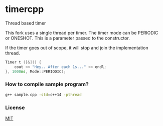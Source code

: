 # timercpp
Thread based timer

This fork uses a single thread per timer.
The timer mode can be PERIODIC or ONESHOT. This is a parameter passed to the constructor.

If the timer goes out of scope, it will stop and join the implementation thread.

```c++
Timer t ([&]() {
    cout << "Hey.. After each 1s..." << endl;
}, 1000ms, Mode::PERIODIC); 
```
### How to compile sample program?

```bash
g++ sample.cpp -std=c++14 -pthread
```

### License

[MIT](https://github.com/shalithasuranga/timercpp/edit/master/LICENSE)
